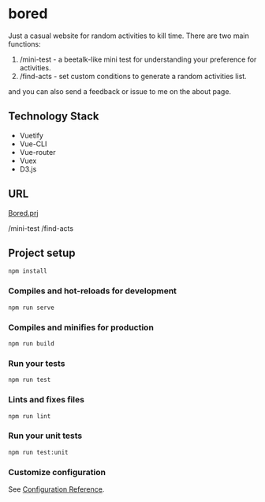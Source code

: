 # bored
Just a casual website for random activities to kill time.
There are two main functions:
1. /mini-test - a beetalk-like mini test for understanding your preference for activities.
2. /find-acts - set custom conditions to generate a random activities list.

and you can also send a feedback or issue to me on the about page.

## Technology Stack
* Vuetify
* Vue-CLI
* Vue-router
* Vuex
* D3.js

## URL 
[Bored.prj](https://lilybon.github.io/Bored.prj/)

/mini-test
/find-acts

## Project setup
```
npm install
```

### Compiles and hot-reloads for development
```
npm run serve
```

### Compiles and minifies for production
```
npm run build
```

### Run your tests
```
npm run test
```

### Lints and fixes files
```
npm run lint
```

### Run your unit tests
```
npm run test:unit
```

### Customize configuration
See [Configuration Reference](https://cli.vuejs.org/config/).
